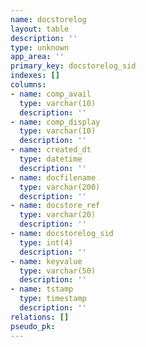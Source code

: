 ```yaml
---
name: docstorelog
layout: table
description: ''
type: unknown
app_area: ''
primary_key: docstorelog_sid
indexes: []
columns:
- name: comp_avail
  type: varchar(10)
  description: ''
- name: comp_display
  type: varchar(10)
  description: ''
- name: created_dt
  type: datetime
  description: ''
- name: docfilename
  type: varchar(200)
  description: ''
- name: docstore_ref
  type: varchar(20)
  description: ''
- name: docstorelog_sid
  type: int(4)
  description: ''
- name: keyvalue
  type: varchar(50)
  description: ''
- name: tstamp
  type: timestamp
  description: ''
relations: []
pseudo_pk: 
---
```


